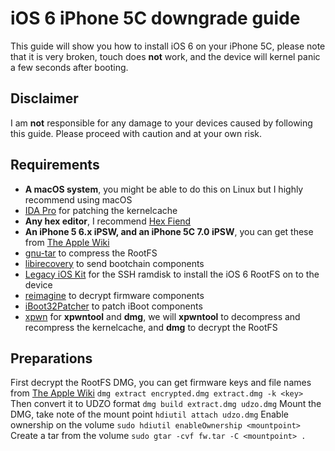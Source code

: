 # iOS 6 iPhone 5C downgrade guide
This guide will show you how to install iOS 6 on your iPhone 5C, please note that it is very broken, touch does **not** work, and the device will kernel panic a few seconds after booting.
## Disclaimer
I am **not** responsible for any damage to your devices caused by following this guide. Please proceed with caution and at your own risk.
## Requirements
- **A macOS system**, you might be able to do this on Linux but I highly recommend using macOS
- [IDA Pro](https://hex-rays.com/ida-pro) for patching the kernelcache
- **Any hex editor**, I recommend [Hex Fiend](https://hexfiend.com)
- **An iPhone 5 6.x iPSW, and an iPhone 5C 7.0 iPSW**, you can get these from [The Apple Wiki](https://theapplewiki.com/wiki/Firmware)
- [gnu-tar](https://formulae.brew.sh/formula/gnu-tar) to compress the RootFS
- [libirecovery](https://formulae.brew.sh/formula/libirecovery) to send bootchain components
- [Legacy iOS Kit](https://github.com/LukeZGD/Legacy-iOS-Kit) for the SSH ramdisk to install the iOS 6 RootFS on to the device
- [reimagine](https://github.com/danzatt/reimagine) to decrypt firmware components
- [iBoot32Patcher](https://github.com/iH8sn0w/iBoot32Patcher) to patch iBoot components
- [xpwn](https://github.com/OothecaPickle/xpwn) for **xpwntool** and **dmg**, we will **xpwntool** to decompress and recompress the kernelcache, and **dmg** to decrypt the RootFS
## Preparations
First decrypt the RootFS DMG, you can get firmware keys and file names from [The Apple Wiki](https://theapplewiki.com/wiki/Firmware)
`dmg extract encrypted.dmg extract.dmg -k <key>`
Then convert it to UDZO format
`dmg build extract.dmg udzo.dmg`
Mount the DMG, take note of the mount point
`hdiutil attach udzo.dmg`
Enable ownership on the volume
`sudo hdiutil enableOwnership <mountpoint>`
Create a tar from the volume
`sudo gtar -cvf fw.tar -C <mountpoint> .`
